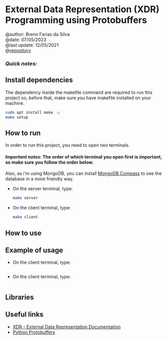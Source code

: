 
# External Data Representation (XDR) Programming using Protobuffers
@author: Breno Farias da Silva    
@date: 07/05/2023  
@last update: 12/05/2021  
@[repository](https://github.com/BrenoFariasdaSilva/University/tree/main/Distributed%20Systems/Activity%2003%20-%20XDR%20External%20Data%20Representation)  


### ***Quick notes:***   

## Install dependencies
The dependency inside the makefile command are required to run this project so, before that, make sure you have makefile installed on your machine.
```bash
sudo apt install make -y
make setup
```

## How to run
In order to run this project, you need to open two terminals.
#### ***Important notes:*** The order of which terminal you open first is important, so make sure you follow the order below.  
Also, as i'm using MongoDB, you can install [MongoDB Compass](https://www.mongodb.com/try/download/compass) to see the database in a more friendly way.
* On the server terminal, type:  
    ```bash
    make server
    ```
* On the client terminal, type:  
    ```bash 
    make client
    ```
## How to use

## Example of usage
* On the client terminal, type:  
    ```bash
    
    ```
* On the client terminal, type:   
    ```bash

    ```
## Libraries

## Useful links
* [XDR - External Data Representation Documentation](https://tools.ietf.org/html/rfc4506)
* [Python Protobuffers](https://blog.gitnux.com/code/python-protobuf/)